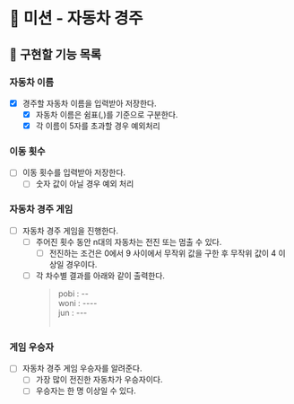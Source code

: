 # 🚗 미션 - 자동차 경주

## 🧭 구현할 기능 목록

### 자동차 이름

- [x] 경주할 자동차 이름을 입력받아 저장한다.
    - [x] 자동차 이름은 쉼표(,)를 기준으로 구분한다.
    - [x] 각 이름이 5자를 초과할 경우 예외처리

### 이동 횟수

- [ ] 이동 횟수를 입력받아 저장한다.
    - [ ] 숫자 값이 아닐 경우 예외 처리

### 자동차 경주 게임

- [ ] 자동차 경주 게임을 진행한다.
    - [ ] 주어진 횟수 동안 n대의 자동차는 전진 또는 멈출 수 있다.
        - [ ] 전진하는 조건은 0에서 9 사이에서 무작위 값을 구한 후 무작위 값이 4 이상일 경우이다.
    - [ ] 각 차수별 결과를 아래와 같이 출력한다.
      > pobi : -- </br>
      woni : ---- </br>
      jun : --- </br></br>

### 게임 우승자

- [ ] 자동차 경주 게임 우승자를 알려준다.
    - [ ] 가장 많이 전진한 자동차가 우승자이다.
    - [ ] 우승자는 한 명 이상일 수 있다.
